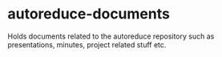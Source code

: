 # autoreduce-documents
Holds documents related to the autoreduce repository such as presentations, minutes, project related stuff etc.
